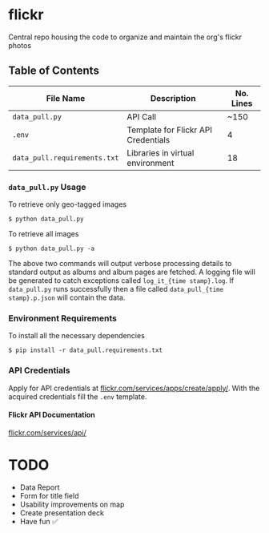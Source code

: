 # flickr
Central repo housing the code to organize and maintain the org's flickr photos

## Table of Contents

| File Name | Description | No. Lines |
|   ---     | -------     | -------   |
| `data_pull.py` | API Call | ~150 |
| `.env` | Template for Flickr API Credentials| 4|
| `data_pull.requirements.txt` | Libraries in virtual environment | 18 |


### `data_pull.py` Usage
To retrieve only geo-tagged images
```shell
$ python data_pull.py
```
To retrieve all images
```shell
$ python data_pull.py -a 
```
The above two commands will output verbose processing details to standard output as albums and album pages are fetched. A logging file will be generated to catch exceptions called `log_it_{time stamp}.log`. If `data_pull.py` runs successfully then a file called `data_pull_{time stamp}.p.json` will contain the data. 
### Environment Requirements
To install all the necessary dependencies 
```shell
$ pip install -r data_pull.requirements.txt
```
### API Credentials
Apply for API credentials at [flickr.com/services/apps/create/apply/](https://www.flickr.com/services/apps/create/apply/). With the acquired credentials fill the `.env` template. 
#### Flickr API Documentation
[flickr.com/services/api/](https://www.flickr.com/services/api/)

# TODO
- Data Report
- Form for title field
- Usability improvements on map
- Create presentation deck
- Have fun  ✅
